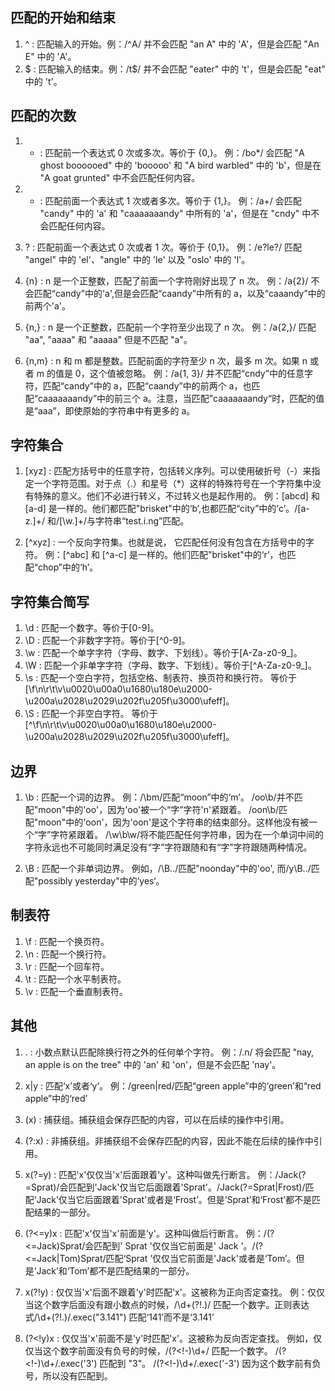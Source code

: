 ## 匹配的开始和结束
1. ^ : 匹配输入的开始。例：/^A/ 并不会匹配 "an A" 中的 'A'，但是会匹配 "An E" 中的 'A'。
2. $ : 匹配输入的结束。例：/t$/ 并不会匹配 "eater" 中的 't'，但是会匹配 "eat" 中的 't'。

## 匹配的次数
1. * : 匹配前一个表达式 0 次或多次。等价于 {0,}。
例：/bo*/ 会匹配 "A ghost boooooed" 中的 'booooo' 和 "A bird warbled" 中的 'b'，但是在 "A goat grunted" 中不会匹配任何内容。

2. + : 匹配前面一个表达式 1 次或者多次。等价于 {1,}。
例：/a+/ 会匹配 "candy" 中的 'a' 和 "caaaaaaandy" 中所有的 'a'，但是在 "cndy" 中不会匹配任何内容。

3. ? : 匹配前面一个表达式 0 次或者 1 次。等价于 {0,1}。
例：/e?le?/ 匹配 "angel" 中的 'el'、"angle" 中的 'le' 以及 "oslo' 中的 'l'。

4. {n} : n 是一个正整数，匹配了前面一个字符刚好出现了 n 次。
例：/a{2}/ 不会匹配“candy”中的'a',但是会匹配“caandy”中所有的 a，以及“caaandy”中的前两个'a'。

5. {n,} : n 是一个正整数，匹配前一个字符至少出现了 n 次。
例：/a{2,}/ 匹配 "aa", "aaaa" 和 "aaaaa" 但是不匹配 "a"。

6. {n,m} : n 和 m 都是整数。匹配前面的字符至少 n 次，最多 m 次。如果 n 或者 m 的值是 0，这个值被忽略。
例：/a{1, 3}/ 并不匹配“cndy”中的任意字符，匹配“candy”中的 a，匹配“caandy”中的前两个 a，也匹配“caaaaaaandy”中的前三个 a。注意，当匹配”caaaaaaandy“时，匹配的值是“aaa”，即使原始的字符串中有更多的 a。

## 字符集合
1. [xyz] : 匹配方括号中的任意字符，包括转义序列。可以使用破折号（-）来指定一个字符范围。对于点（.）和星号（*）这样的特殊符号在一个字符集中没有特殊的意义。他们不必进行转义，不过转义也是起作用的。
例：[abcd] 和 [a-d] 是一样的。他们都匹配"brisket"中的‘b’,也都匹配“city”中的‘c’。/[a-z.]+/ 和/[\w.]+/与字符串“test.i.ng”匹配。

2. [^xyz] : 一个反向字符集。也就是说， 它匹配任何没有包含在方括号中的字符。
例：[^abc] 和 [^a-c] 是一样的。他们匹配"brisket"中的‘r’，也匹配“chop”中的‘h’。

## 字符集合简写
1. \d : 匹配一个数字。等价于[0-9]。
2. \D : 匹配一个非数字字符。等价于[^0-9]。
3. \w : 匹配一个单字字符（字母、数字、下划线）。等价于[A-Za-z0-9_]。
4. \W : 匹配一个非单字字符（字母、数字、下划线）。等价于[^A-Za-z0-9_]。
5. \s : 匹配一个空白字符，包括空格、制表符、换页符和换行符。
等价于[\f\n\r\t\v\u0020\u00a0\u1680\u180e\u2000-\u200a\u2028\u2029\u202f\u205f\u3000\ufeff]。
6. \S : 匹配一个非空白字符。
等价于[^\f\n\r\t\v\u0020\u00a0\u1680\u180e\u2000-\u200a\u2028\u2029\u202f\u205f\u3000\ufeff]。

## 边界
1. \b : 匹配一个词的边界。
例：/\bm/匹配“moon”中的‘m’。
/oo\b/并不匹配"moon"中的'oo'，因为'oo'被一个“字”字符'n'紧跟着。
/oon\b/匹配"moon"中的'oon'，因为'oon'是这个字符串的结束部分。这样他没有被一个“字”字符紧跟着。
/\w\b\w/将不能匹配任何字符串，因为在一个单词中间的字符永远也不可能同时满足没有“字”字符跟随和有“字”字符跟随两种情况。

2. \B : 匹配一个非单词边界。
例如，/\B../匹配"noonday"中的'oo', 而/y\B../匹配"possibly yesterday"中的’yes‘。

## 制表符
1. \f : 匹配一个换页符。
2. \n : 匹配一个换行符。
3. \r : 匹配一个回车符。
4. \t : 匹配一个水平制表符。
5. \v : 匹配一个垂直制表符。

## 其他
1. . : 小数点默认匹配除换行符之外的任何单个字符。
例：/.n/ 将会匹配 "nay, an apple is on the tree" 中的 'an' 和 'on'，但是不会匹配 'nay'。

2. x|y : 匹配‘x’或者‘y’。
例：/green|red/匹配“green apple”中的‘green’和“red apple”中的‘red’

3. (x) : 捕获组。捕获组会保存匹配的内容，可以在后续的操作中引用。

4. (?:x) : 非捕获组。非捕获组不会保存匹配的内容，因此不能在后续的操作中引用。

5. x(?=y) : 匹配'x'仅仅当'x'后面跟着'y'。这种叫做先行断言。
例：/Jack(?=Sprat)/会匹配到'Jack'仅当它后面跟着'Sprat'。/Jack(?=Sprat|Frost)/匹配‘Jack’仅当它后面跟着'Sprat'或者是‘Frost’。但是‘Sprat’和‘Frost’都不是匹配结果的一部分。

6. (?<=y)x : 匹配'x'仅当'x'前面是'y'。这种叫做后行断言。
例：/(?<=Jack)Sprat/会匹配到' Sprat '仅仅当它前面是' Jack '。/(?<=Jack|Tom)Sprat/匹配‘Sprat ’仅仅当它前面是'Jack'或者是‘Tom’。但是‘Jack’和‘Tom’都不是匹配结果的一部分。

7. x(?!y) : 仅仅当'x'后面不跟着'y'时匹配'x'。这被称为正向否定查找。
例：仅仅当这个数字后面没有跟小数点的时候，/\d+(?!\.)/ 匹配一个数字。正则表达式/\d+(?!\.)/.exec("3.141") 匹配‘141’而不是‘3.141’

8. (?<!y)x : 仅仅当'x'前面不是'y'时匹配'x'。这被称为反向否定查找。
例如，仅仅当这个数字前面没有负号的时候，/(?<!-)\d+/ 匹配一个数字。
/(?<!-)\d+/.exec('3') 匹配到 "3"。
/(?<!-)\d+/.exec('-3') 因为这个数字前有负号，所以没有匹配到。
